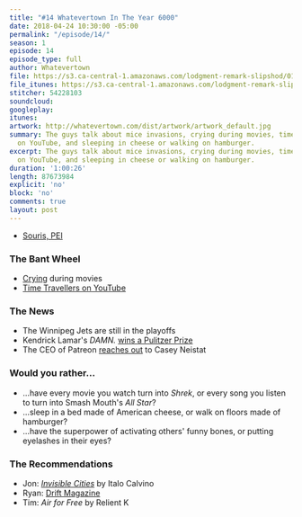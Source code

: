 ```yaml
---
title: "#14 Whatevertown In The Year 6000"
date: 2018-04-24 10:30:00 -05:00
permalink: "/episode/14/"
season: 1
episode: 14
episode_type: full
author: Whatevertown
file: https://s3.ca-central-1.amazonaws.com/lodgment-remark-slipshod/014.mp3
file_itunes: https://s3.ca-central-1.amazonaws.com/lodgment-remark-slipshod/014.m4a
stitcher: 54228103
soundcloud:
googleplay:
itunes:
artwork: http://whatevertown.com/dist/artwork/artwork_default.jpg
summary: The guys talk about mice invasions, crying during movies, time travellers
  on YouTube, and sleeping in cheese or walking on hamburger.
excerpt: The guys talk about mice invasions, crying during movies, time travellers
  on YouTube, and sleeping in cheese or walking on hamburger.
duration: '1:00:26'
length: 87673984
explicit: 'no'
block: 'no'
comments: true
layout: post
---
```


- [Souris, PEI](https://sourispei.com/about/)

### The Bant Wheel
- [Crying](https://media.giphy.com/media/SJ1wg9NZa30Xe/giphy.gif) during movies
- [Time Travellers on YouTube](https://melmagazine.com/the-rise-in-self-proclaimed-time-travelers-b29e800f1935)

### The News
- The Winnipeg Jets are still in the playoffs
- Kendrick Lamar's *DAMN.* [wins a Pulitzer Prize](http://www.pulitzer.org/winners/kendrick-lamar)
- The CEO of Patreon [reaches out](https://www.youtube.com/watch?v=VYBOPPoiRRY) to Casey Neistat

### Would you rather…
- …have every movie you watch turn into *Shrek*, or every song you listen to turn into Smash Mouth's *All Star*?
- …sleep in a bed made of American cheese, or walk on floors made of hamburger?
- …have the superpower of activating others' funny bones, or putting eyelashes in their eyes?

### The Recommendations
- Jon: *[Invisible Cities](https://www.goodreads.com/book/show/9809.Invisible_Cities)* by Italo Calvino
- Ryan: [Drift Magazine](https://driftmag.com)
- Tim: *Air for Free* by Relient K
